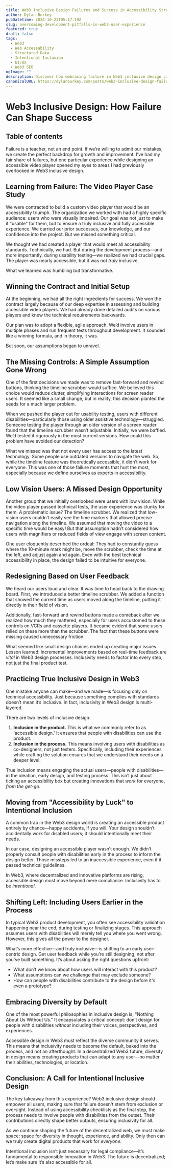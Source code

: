 ```yaml
---
title: Web3 Inclusive Design Failures and Success in Accessibility Strategies
author: Dylan Burkey
pubDatetime: 2024-10-23T05:17:19Z
slug: overcoming-development-pitfalls-in-web3-user-experience
featured: true
draft: false
tags:
  - Web3
  - Web Accessability
  - Structured Data
  - Intentional Inclusion
  - UI/UX
  - Web3 SEO
ogImage: ""
description: Discover how embracing failure in Web3 inclusive design can lead to success. Learn from real-life cases and improve accessibility today.
canonicalURL: https://dylanburkey.com/posts/web3-inclusive-design-failure-success
---
```


# Web3 Inclusive Design: How Failure Can Shape Success

## Table of contents


Failure is a teacher, not an end point. If we’re willing to admit our mistakes, we create the perfect backdrop for growth and improvement. I’ve had my fair share of failures, but one particular experience while designing an accessible video player opened my eyes to areas I had previously overlooked in Web3 inclusive design.

## Learning from Failure: The Video Player Case Study 

We were contracted to build a custom video player that would be an accessibility triumph. The organization we worked with had a highly specific audience: users who were visually impaired. Our goal was not just to make it "usable" for them, but to ensure a truly inclusive and fully accessible experience. We carried our prior successes, our knowledge, and our confidence into the project. But we missed something critical.

We thought we had created a player that would meet all accessibility standards. Technically, we had. But during the development process—and more importantly, during usability testing—we realized we had crucial gaps. The player was nearly accessible, but it was not *truly* inclusive.

What we learned was humbling but transformative.

## Winning the Contract and Initial Setup

At the beginning, we had all the right ingredients for success. We won the contract largely because of our deep expertise in assessing and building accessible video players. We had already done detailed audits on various players and knew the technical requirements backwards.

Our plan was to adopt a flexible, agile approach. We’d involve users in multiple phases and run frequent tests throughout development. It sounded like a winning formula, and in theory, it was.

But soon, our assumptions began to unravel. 

## The Missing Controls: A Simple Assumption Gone Wrong

One of the first decisions we made was to remove fast-forward and rewind buttons, thinking the timeline scrubber would suffice. We believed this choice would reduce clutter, simplifying interactions for screen reader users. It seemed like a small change, but in reality, this decision planted the seeds for a much larger problem.

When we pushed the player out for usability testing, users with different disabilities—particularly those using older assistive technology—struggled. Someone testing the player through an older version of a screen reader found that the timeline scrubber wasn’t adjustable. Initially, we were baffled. We’d tested it rigorously in the most current versions. How could this problem have avoided our detection?

What we missed was that not every user has access to the latest technology. Some people use outdated versions to navigate the web. So, while the timeline feature was theoretically accessible, it didn’t work for everyone. This was one of those failure moments that hurt the most, especially because we define ourselves as experts in accessibility.

## Low Vision Users: A Missed Design Opportunity

Another group that we initially overlooked were users with low vision. While the video player passed technical tests, the user experience was clunky for them. A problematic issue? The timeline scrubber. We realized that low-vision users couldn’t easily see the time markers that allowed precise navigation along the timeline. We assumed that moving the video to a specific time would be easy! But that assumption hadn’t considered how users with magnifiers or reduced fields of view engage with screen content.

One user eloquently described the ordeal: They had to constantly guess where the 10-minute mark might be, move the scrubber, check the time at the left, and adjust again and again. Even with the best technical accessibility in place, the design failed to be intuitive for everyone.

## Redesigning Based on User Feedback

We heard our users loud and clear. It was time to head back to the drawing board. First, we introduced a better timeline scrubber. We added a function that showed the current time as users moved along the timeline, putting it directly in their field of vision.

Additionally, fast-forward and rewind buttons made a comeback after we realized how much they mattered, especially for users accustomed to these controls on VCRs and cassette players. It became evident that some users relied on these more than the scrubber. The fact that these buttons were missing caused unnecessary friction. 

What seemed like small design choices ended up creating major issues. Lesson learned: incremental improvements based on real-time feedback are *vital* in Web3 design processes. Inclusivity needs to factor into every step, not just the final product test.

## Practicing True Inclusive Design in Web3

One mistake anyone can make—and we made—is focusing only on technical accessibility. Just because something complies with standards doesn’t mean it’s inclusive. In fact, inclusivity in Web3 design is multi-layered. 

There are two levels of inclusive design:

1. **Inclusion in the product.** This is what we commonly refer to as 'accessible design.' It ensures that people with disabilities can use the product.
2. **Inclusion in the process.** This means involving users with disabilities as co-designers, not just testers. Specifically, including their experiences while crafting the solution ensures that we understand their needs on a deeper level.

True inclusion means engaging the actual users—people with disabilities—in the ideation, early design, and testing process. This isn’t just about ticking an accessibility box but creating innovations that *work* for everyone, *from the get-go*.

## Moving from "Accessibility by Luck" to Intentional Inclusion

A common trap in the Web3 design world is creating an accessible product entirely by chance—happy accidents, if you will. Your design shouldn’t accidentally work for disabled users; it should intentionally meet their needs. 

In our case, designing an accessible player wasn’t enough. We didn’t properly consult people with disabilities early in the process to inform the design better. Those missteps led to an inaccessible experience, even if it passed technical guidelines.

In Web3, where decentralized and innovative platforms are rising, accessible design must move beyond mere compliance. Inclusivity has to be *intentional*. 

## Shifting Left: Including Users Earlier in the Process

In typical Web3 product development, you often see accessibility validation happening near the end, during testing or finalizing stages. This approach assumes users with disabilities will merely tell you where you went wrong. However, this gives all the power to the designer.

What’s more effective—and truly inclusive—is shifting to an early user-centric design. Get user feedback while you’re still designing, not after you've built something. It’s about asking the right questions upfront: 

- What don’t we know about how users will interact with this product?
- What assumptions can we challenge that may exclude someone?
- How can people with disabilities contribute to the design before it's even a prototype?

## Embracing Diversity by Default

One of the most powerful philosophies in inclusive design is, "Nothing About Us Without Us." It encapsulates a critical concept: don’t design for people with disabilities *without* including their voices, perspectives, and experiences.

Accessible design in Web3 must reflect the diverse community it serves. This means that inclusivity needs to become the default, baked into the process, and not an afterthought. In a decentralized Web3 future, diversity in design means creating products that can adapt to any user—no matter their abilities, technologies, or location.

## Conclusion: A Call for Intentional Inclusive Design

The key takeaway from this experience? Web3 inclusive design should empower all users, making sure that failure doesn't stem from exclusion or oversight. Instead of using accessibility checklists as the final step, the process needs to involve people with disabilities from the outset. Their contributions directly shape better outputs, ensuring inclusivity for all.

As we continue shaping the future of the decentralized web, we must make space: space for diversity in thought, experience, and ability. Only then can we truly create digital products that work for *everyone*.

Intentional inclusion isn’t just necessary for legal compliance—it’s fundamental to responsible innovation in Web3. The future is decentralized; let’s make sure it’s also accessible for all.